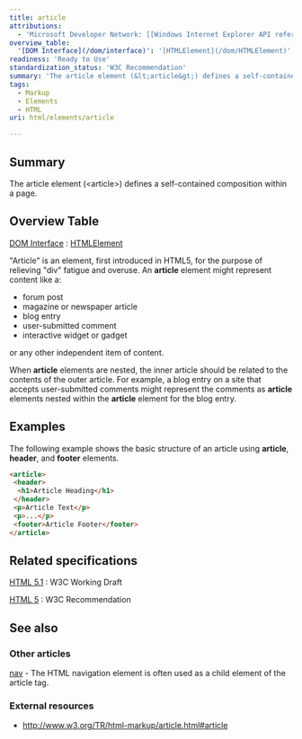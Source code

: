 ```yaml
---
title: article
attributions:
  - 'Microsoft Developer Network: [[Windows Internet Explorer API reference](http://msdn.microsoft.com/en-us/library/ie/hh828809%28v=vs.85%29.aspx) Article]'
overview_table:
  '[DOM Interface](/dom/interface)': '[HTMLElement](/dom/HTMLElement)'
readiness: 'Ready to Use'
standardization_status: 'W3C Recommendation'
summary: 'The article element (&lt;article&gt;) defines a self-contained composition within a page.'
tags:
  - Markup
  - Elements
  - HTML
uri: html/elements/article

---
```

## Summary

The article element (&lt;article&gt;) defines a self-contained composition within a page.

## Overview Table

[DOM Interface](/dom/interface)
:   [HTMLElement](/dom/HTMLElement)

"Article" is an element, first introduced in HTML5, for the purpose of relieving "div" fatigue and overuse. An **article** element might represent content like a:

-   forum post
-   magazine or newspaper article
-   blog entry
-   user-submitted comment
-   interactive widget or gadget

or any other independent item of content.

When **article** elements are nested, the inner article should be related to the contents of the outer article. For example, a blog entry on a site that accepts user-submitted comments might represent the comments as **article** elements nested within the **article** element for the blog entry.

## Examples

The following example shows the basic structure of an article using **article**, **header**, and **footer** elements.

``` html
<article>
 <header>
  <h1>Article Heading</h1>
 </header>
 <p>Article Text</p>
 <p>...</p>
 <footer>Article Footer</footer>
</article>
```

## Related specifications

[HTML 5.1](http://www.w3.org/TR/html51/sections.html#the-article-element)
:   W3C Working Draft

[HTML 5](http://www.w3.org/TR/html5/sections.html#the-article-element)
:   W3C Recommendation

## See also

### Other articles

[nav](/html/elements/nav) - The HTML navigation element is often used as a child element of the article tag.

### External resources

-   <http://www.w3.org/TR/html-markup/article.html#article>
